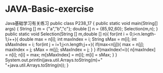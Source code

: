 # JAVA-Basic-exercise
Java基础学习有关练习
public class P238_17 {
	public static void main(String[] args) {
		String [] m = {"a","b","c"};
		double [] n = {85,92,60};
		Selection(m,n);
	}
	public static void Selection(String [] m,double [] n){
		for(int i = 0;i<n.length-1;i++){
			double max = n[i];
			int maxIndex = i;
			String sMax = m[i];
			int sMaxIndex = i;
			for(int j = i+1;j<n.length;j++){
				if(max<n[j]){
					max = n[j];
					maxIndex = j;
					sMax = m[j];
					sMaxIndex = j;
				}
			}
			if(maxIndex!=i){
				n[maxIndex] = n[i];
				n[i] = max;
				m[sMaxIndex] = m[i];
				m[i] = sMax;
			}
		}
		System.out.println(java.util.Arrays.toString(m)+"  "+java.util.Arrays.toString(n));
	}
